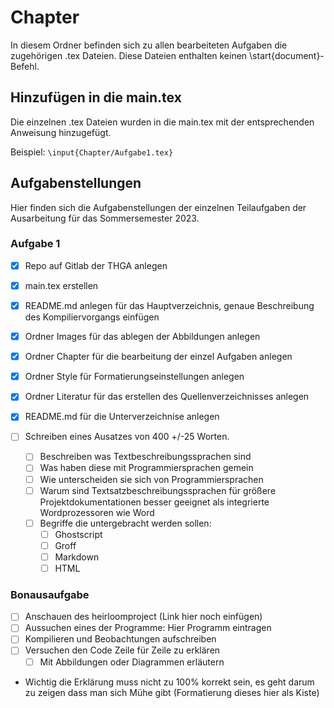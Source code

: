 # Chapter
In diesem Ordner befinden sich zu allen bearbeiteten Aufgaben die zugehörigen .tex Dateien.
Diese Dateien enthalten keinen \start{document}-Befehl.

## Hinzufügen in die main.tex
Die einzelnen .tex Dateien wurden in die main.tex mit der entsprechenden Anweisung hinzugefügt.

Beispiel: `\input{Chapter/Aufgabe1.tex}`


## Aufgabenstellungen
Hier finden sich die Aufgabenstellungen der einzelnen Teilaufgaben der Ausarbeitung für das Sommersemester 2023.

### Aufgabe 1
- [x] Repo auf Gitlab der THGA anlegen
- [x] main.tex erstellen
- [x] README.md anlegen für das Hauptverzeichnis, genaue Beschreibung des Kompiliervorgangs einfügen
- [x] Ordner Images für das ablegen der Abbildungen anlegen
- [x] Ordner Chapter für die bearbeitung der einzel Aufgaben anlegen
- [x] Ordner Style für Formatierungseinstellungen anlegen
- [x] Ordner Literatur für das erstellen des Quellenverzeichnisses anlegen
- [x] README.md für die Unterverzeichnise anlegen

- [ ] Schreiben eines Ausatzes von 400 +/-25 Worten.
	- [ ] Beschreiben was Textbeschreibungssprachen sind
	- [ ] Was haben diese mit Programmiersprachen gemein
	- [ ] Wie unterscheiden sie sich von Programmiersprachen
	- [ ] Warum sind Textsatzbeschreibungssprachen für größere Projektdokumentationen besser geeignet als integrierte Wordprozessoren wie Word
	- [ ] Begriffe die untergebracht werden sollen: 
		- [ ] Ghostscript
		- [ ] Groff
		- [ ] Markdown
		- [ ] HTML

### Bonausaufgabe 
- [ ] Anschauen des heirloomproject (Link hier noch einfügen)
- [ ] Aussuchen eines der Programme: Hier Programm eintragen
- [ ] Kompilieren und Beobachtungen aufschreiben
- [ ] Versuchen den Code Zeile für Zeile zu erklären 
	- [ ] Mit Abbildungen oder Diagrammen erläutern
- Wichtig die Erklärung muss nicht zu 100% korrekt sein, es geht darum zu zeigen dass man sich Mühe gibt (Formatierung dieses hier als Kiste)
